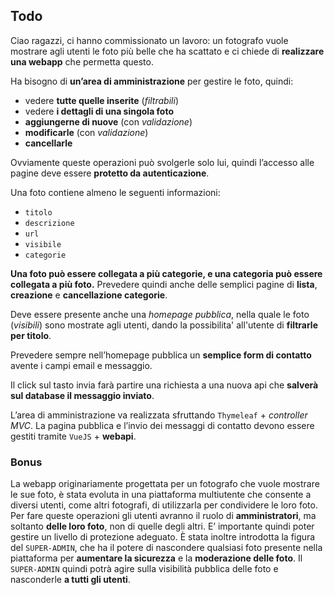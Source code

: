 
## Todo
Ciao ragazzi,
ci hanno commissionato un lavoro: un fotografo vuole mostrare agli utenti le foto più belle che ha scattato e ci chiede di **realizzare una webapp** che permetta questo.

Ha bisogno di **un’area di amministrazione** per gestire le foto, quindi:
- vedere **tutte quelle inserite** (*filtrabili*)
- vedere **i dettagli di una singola foto**
- **aggiungerne di nuove** (con *validazione*)
- **modificarle** (con *validazione*)
- **cancellarle**

Ovviamente queste operazioni può svolgerle solo lui, quindi l’accesso alle pagine deve essere **protetto da autenticazione**.

Una foto contiene almeno le seguenti informazioni:
- `titolo`
- `descrizione`
- `url`
- `visibile`
- `categorie`

**Una foto può essere collegata a più categorie, e una categoria può essere collegata a più foto.**
Prevedere quindi anche delle semplici pagine di **lista**, **creazione** e **cancellazione categorie**.

Deve essere presente anche una *homepage pubblica*, nella quale le foto (*visibili*) sono mostrate agli utenti, dando la possibilita' all'utente di **filtrarle per titolo**.

Prevedere sempre nell’homepage pubblica un **semplice form di contatto** avente i campi email e messaggio.

Il click sul tasto invia farà partire una richiesta a una nuova api che **salverà sul database il messaggio inviato**.

L’area di amministrazione va realizzata sfruttando `Thymeleaf` + *controller MVC*.
La pagina pubblica e l’invio dei messaggi di contatto devono essere gestiti tramite `VueJS` + **webapi**.

### Bonus
La webapp originariamente progettata per un fotografo che vuole mostrare le sue foto, è stata evoluta in una piattaforma multiutente che consente a diversi utenti, come altri fotografi, di utilizzarla per condividere le loro foto. 
Per fare queste operazioni gli utenti avranno il ruolo di **amministratori**, ma soltanto **delle loro foto**, non di quelle degli altri. E’ importante quindi poter gestire un livello di protezione adeguato.
È stata inoltre introdotta la figura del `SUPER-ADMIN`, che ha il potere di nascondere qualsiasi foto presente nella piattaforma per **aumentare la sicurezza** e la **moderazione delle foto**. 
Il `SUPER-ADMIN` quindi potrà agire sulla visibilità pubblica delle foto e nasconderle **a tutti gli utenti**.
